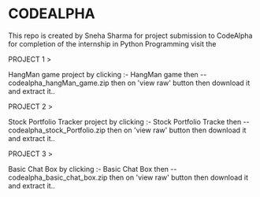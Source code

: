 # CODEALPHA
This repo is created by Sneha Sharma for project submission to CodeAlpha for completion of the internship in Python Programming visit the

PROJECT 1 >

HangMan game project by clicking :- HangMan game then -- codealpha_hangMan_game.zip then on 'view raw' button then download it and extract it..

PROJECT 2 >

Stock Portfolio Tracker project by clicking :- Stock Portfolio Tracke then -- codealpha_stock_Portfolio.zip then on 'view raw' button then download it and extract it..

PROJECT 3 >

Basic Chat Box by clicking :- Basic Chat Box then -- codealpha_basic_chat_box.zip then on 'view raw' button then download it and extract it..

